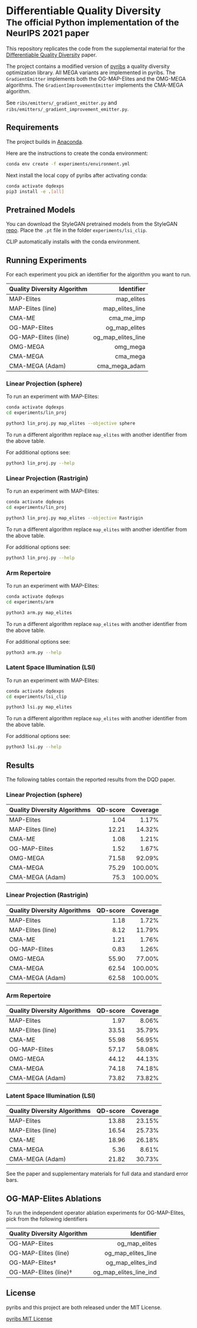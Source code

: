 # Differentiable Quality Diversity<br><sub>The official Python implementation of the NeurIPS 2021 paper</sub>

This repository replicates the code from the supplemental material for the [Differentiable Quality Diversity](https://arxiv.org/abs/2106.03894) paper.

The project contains a modified version of [pyribs](https://pyribs.org) a quality diversity optimization library. All MEGA variants are implemented in pyribs. The `GradientEmitter` implements both the OG-MAP-Elites and the OMG-MEGA algorithms. The `GradientImprovementEmitter` implements the CMA-MEGA algorithm.

See `ribs/emitters/_gradient_emitter.py` and `ribs/emitters/_gradient_improvement_emitter.py`.

## Requirements

The project builds in [Anaconda](www.anaconda.com).

Here are the instructions to create the conda environment:

```bash
conda env create -f experiments/environment.yml

```

Next install the local copy of pyribs after activating conda:

```bash
conda activate dqdexps
pip3 install -e .[all]
```

## Pretrained Models

You can download the StyleGAN pretrained models from the StyleGAN [repo](https://github.com/lernapparat/lernapparat/releases/download/v2019-02-01/karras2019stylegan-ffhq-1024x1024.for_g_all.pt). Place the `.pt` file in the folder `experiments/lsi_clip`.

CLIP automatically installs with the conda environment.


## Running Experiments

For each experiment you pick an identifier for the algorithm you want to run.

| Quality Diversity Algorithm | Identifier         |
| --------------------------- | ------------------:|
| MAP-Elites                  | map_elites         |
| MAP-Elites (line)           | map_elites_line    |
| CMA-ME                      | cma_me_imp         |
| OG-MAP-Elites               | og_map_elites      |
| OG-MAP-Elites (line)        | og_map_elites_line |
| OMG-MEGA                    | omg_mega           |
| CMA-MEGA                    | cma_mega           |
| CMA-MEGA (Adam)             | cma_mega_adam      |

### Linear Projection (sphere)

To run an experiment with MAP-Elites:

```bash
conda activate dqdexps
cd experiments/lin_proj

python3 lin_proj.py map_elites --objective sphere
```

To run a different algorithm replace `map_elites` with another identifier from the above table.

For additional options see:

```bash
python3 lin_proj.py --help

```

### Linear Projection (Rastrigin)


To run an experiment with MAP-Elites:

```bash
conda activate dqdexps
cd experiments/lin_proj

python3 lin_proj.py map_elites --objective Rastrigin
```

To run a different algorithm replace `map_elites` with another identifier from the above table.

For additional options see:

```bash
python3 lin_proj.py --help

```

### Arm Repertoire

To run an experiment with MAP-Elites:

```bash
conda activate dqdexps
cd experiments/arm

python3 arm.py map_elites
```

To run a different algorithm replace `map_elites` with another identifier from the above table.

For additional options see:

```bash
python3 arm.py --help

```

### Latent Space Illumination (LSI)

To run an experiment with MAP-Elites:

```bash
conda activate dqdexps
cd experiments/lsi_clip

python3 lsi.py map_elites 
```

To run a different algorithm replace `map_elites` with another identifier from the above table.

For additional options see:

```bash
python3 lsi.py --help

```


## Results

The following tables contain the reported results from the DQD paper.

### Linear Projection (sphere)

| Quality Diversity Algorithms  | QD-score    | Coverage   |
| ----------------------------  | ----------: | ---------: |
| MAP-Elites                    |  1.04       |  1.17%     |
| MAP-Elites (line)             | 12.21       | 14.32%     |
| CMA-ME                        |  1.08       |  1.21%     |
| OG-MAP-Elites                 |  1.52       |  1.67%     |
| OMG-MEGA                      | 71.58       | 92.09%     |
| CMA-MEGA                      | 75.29       |100.00%     |
| CMA-MEGA (Adam)               | 75.3        |100.00%     |

### Linear Projection (Rastrigin)

| Quality Diversity Algorithms  | QD-score    | Coverage   |
| ----------------------------  | ----------: | ---------: |
| MAP-Elites                    |  1.18       |  1.72%     |
| MAP-Elites (line)             |  8.12       | 11.79%     |
| CMA-ME                        |  1.21       |  1.76%     |
| OG-MAP-Elites                 |  0.83       |  1.26%     |
| OMG-MEGA                      | 55.90       | 77.00%     |
| CMA-MEGA                      | 62.54       |100.00%     |
| CMA-MEGA (Adam)               | 62.58       |100.00%     |

### Arm Repertoire 

| Quality Diversity Algorithms  | QD-score    | Coverage   |
| ----------------------------  | ----------: | ---------: |
| MAP-Elites                    |  1.97       |  8.06%     |
| MAP-Elites (line)             | 33.51       | 35.79%     |
| CMA-ME                        | 55.98       | 56.95%     |
| OG-MAP-Elites                 | 57.17       | 58.08%     |
| OMG-MEGA                      | 44.12       | 44.13%     |
| CMA-MEGA                      | 74.18       | 74.18%     |
| CMA-MEGA (Adam)               | 73.82       | 73.82%     |

### Latent Space Illumination (LSI)

| Quality Diversity Algorithms  | QD-score    | Coverage   |
| ----------------------------  | ----------: | ---------: |
| MAP-Elites                    | 13.88       | 23.15%     |
| MAP-Elites (line)             | 16.54       | 25.73%     |
| CMA-ME                        | 18.96       | 26.18%     |
| CMA-MEGA                      |  5.36       |  8.61%     |
| CMA-MEGA (Adam)               | 21.82       | 30.73%     |


See the paper and supplementary materials for full data and standard error bars.


## OG-MAP-Elites Ablations

To run the independent operator ablation experiments for OG-MAP-Elites, pick from the following identifiers


| Quality Diversity Algorithm | Identifier             |
| --------------------------- | ----------------------:|
| OG-MAP-Elites               | og_map_elites          |
| OG-MAP-Elites (line)        | og_map_elites_line     |
| OG-MAP-Elites†              | og_map_elites_ind      |
| OG-MAP-Elites (line)†       | og_map_elites_line_ind |

## License

pyribs and this project are both released under the MIT License.

[pyribs MIT License](https://github.com/icaros-usc/pyribs/blob/master/LICENSE)
